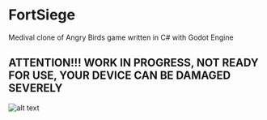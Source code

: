 # FortSiege
Medival clone of Angry Birds game written in C# with Godot Engine


## ATTENTION!!! WORK IN PROGRESS, NOT READY FOR USE, YOUR DEVICE CAN BE DAMAGED SEVERELY

![alt text](https://psv4.userapi.com/c237131/u20504819/docs/d54/fac2fa832800/Screenshot_2022-01-11_at_23_03_02.png?extra=cRZ4Xx8ZmrrZNTViGvKlk4BSadjivSc04qqWW9y_MXcfxN0xptBUlVxs0q3RW2E4CkF8Q_6sBICTVz-GfsXLJrpC65XmsfuNTEEy52qEKJho0nm4MJE2k7ylorvkOIDTvb7TFm6VWMAbsCH1jguIng)
